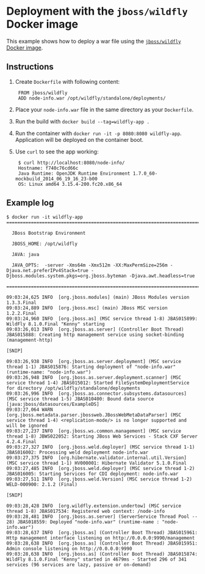 # Deployment with the `jboss/wildfly` Docker image

This example shows how to deploy a war file using the [`jboss/wildfly` Docker image](https://registry.hub.docker.com/u/jboss/wildfly/).

## Instructions

1. Create `Dockerfile` with following content:

        FROM jboss/wildfly
        ADD node-info.war /opt/wildfly/standalone/deployments/
2. Place your `node-info.war` file in the same directory as your `Dockerfile`.
3. Run the build with `docker build --tag=wildfly-app .`
4. Run the container with `docker run -it -p 8080:8080 wildfly-app`. Application will be deployed on the container boot.
5. Use `curl` to see the app working:

        $ curl http://localhost:8080/node-info/
        Hostname: f740c76cd66c
        Java Runtime: OpenJDK Runtime Environment 1.7.0_60-mockbuild_2014_06_19_16_23-b00
        OS: Linux amd64 3.15.4-200.fc20.x86_64

## Example log

```
$ docker run -it wildfly-app
=========================================================================

  JBoss Bootstrap Environment

  JBOSS_HOME: /opt/wildfly

  JAVA: java

  JAVA_OPTS:  -server -Xms64m -Xmx512m -XX:MaxPermSize=256m -Djava.net.preferIPv4Stack=true -Djboss.modules.system.pkgs=org.jboss.byteman -Djava.awt.headless=true

=========================================================================

09:03:24,625 INFO  [org.jboss.modules] (main) JBoss Modules version 1.3.3.Final
09:03:24,889 INFO  [org.jboss.msc] (main) JBoss MSC version 1.2.2.Final
09:03:24,960 INFO  [org.jboss.as] (MSC service thread 1-8) JBAS015899: WildFly 8.1.0.Final "Kenny" starting
09:03:26,013 INFO  [org.jboss.as.server] (Controller Boot Thread) JBAS015888: Creating http management service using socket-binding (management-http)

[SNIP]

09:03:26,938 INFO  [org.jboss.as.server.deployment] (MSC service thread 1-1) JBAS015876: Starting deployment of "node-info.war" (runtime-name: "node-info.war")
09:03:26,948 INFO  [org.jboss.as.server.deployment.scanner] (MSC service thread 1-4) JBAS015012: Started FileSystemDeploymentService for directory /opt/wildfly/standalone/deployments
09:03:26,996 INFO  [org.jboss.as.connector.subsystems.datasources] (MSC service thread 1-5) JBAS010400: Bound data source [java:jboss/datasources/ExampleDS]
09:03:27,064 WARN  [org.jboss.metadata.parser.jbossweb.JBossWebMetaDataParser] (MSC service thread 1-4) <replication-mode/> is no longer supported and will be ignored
09:03:27,237 INFO  [org.jboss.ws.common.management] (MSC service thread 1-8) JBWS022052: Starting JBoss Web Services - Stack CXF Server 4.2.4.Final
09:03:27,327 INFO  [org.jboss.weld.deployer] (MSC service thread 1-1) JBAS016002: Processing weld deployment node-info.war
09:03:27,375 INFO  [org.hibernate.validator.internal.util.Version] (MSC service thread 1-1) HV000001: Hibernate Validator 5.1.0.Final
09:03:27,485 INFO  [org.jboss.weld.deployer] (MSC service thread 1-2) JBAS016005: Starting Services for CDI deployment: node-info.war
09:03:27,511 INFO  [org.jboss.weld.Version] (MSC service thread 1-2) WELD-000900: 2.1.2 (Final)

[SNIP]

09:03:28,428 INFO  [org.wildfly.extension.undertow] (MSC service thread 1-8) JBAS017534: Registered web context: /node-info
09:03:28,481 INFO  [org.jboss.as.server] (ServerService Thread Pool -- 28) JBAS018559: Deployed "node-info.war" (runtime-name : "node-info.war")
09:03:28,637 INFO  [org.jboss.as] (Controller Boot Thread) JBAS015961: Http management interface listening on http://0.0.0.0:9990/management
09:03:28,638 INFO  [org.jboss.as] (Controller Boot Thread) JBAS015951: Admin console listening on http://0.0.0.0:9990
09:03:28,638 INFO  [org.jboss.as] (Controller Boot Thread) JBAS015874: WildFly 8.1.0.Final "Kenny" started in 4679ms - Started 296 of 341 services (96 services are lazy, passive or on-demand)
```

